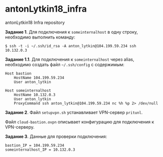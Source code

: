 # antonLytkin18_infra
antonLytkin18 Infra repository

**Задание 1**. Для подключения к `someinternalhost` в одну строку, необходимо выполнить команду:

`$ ssh -t -i ~/.ssh/id_rsa -A anton_lytkin@104.199.59.234 ssh 10.132.0.3`

**Задание 1.1**. Для подключения к `someinternalhost` через alias, необходимо создать файл `~/.ssh/config` с содержимым:

```
Host bastion
    HostName 104.199.59.234
    User anton_lytkin

Host someinternalhost
    HostName 10.132.0.3
    User anton_lytkin
    ProxyCommand ssh anton_lytkin@104.199.59.234 nc %h %p 2> /dev/null
```

**Задание 2**. Файл `setupvpn.sh` устанавливает VPN-сервер `pritunl`.

Файл `cloud-bastion.ovpn` описывает конфигурацию для подключения к VPN-серверу.

**Задание 3**. Данные для проверки подключения:

```
bastion_IP = 104.199.59.234
someinternalhost_IP = 10.132.0.3
```

